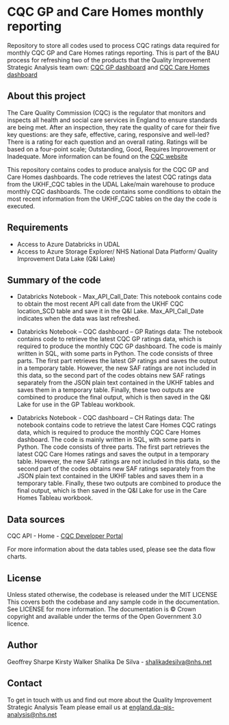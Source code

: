 # CQC GP and Care Homes monthly reporting
Repository to store all codes used to process CQC ratings data required for monthly CQC GP and Care Homes ratings reporting. This is part of the BAU process for refreshing two of the products that the Quality Improvement Strategic Analysis team own: [CQC GP dashboard](https://future.nhs.uk/Quality/view?objectID=33056464) and [CQC Care Homes dashboard](https://future.nhs.uk/Quality/view?objectID=33114832)


## About this project
The Care Quality Commission (CQC) is the regulator that monitors and inspects all health and social care services in England to ensure standards are being met. 
After an inspection, they rate the quality of care for their five key questions: are they safe, effective, caring, responsive and well-led? There is a rating for each question and an overall rating. Ratings will be based on a four-point scale; Outstanding, Good, Requires Improvement or Inadequate. More information can be found on the [CQC website](https://www.cqc.org.uk/about-us/how-we-do-our-job/inspection-reports)

This repository contains codes to produce analysis for the CQC GP and Care Homes dashboards. 
The code retrieves the latest CQC ratings data from the UKHF_CQC tables in the UDAL Lake/main warehouse to produce monthly CQC dashboards. The code contains some conditions to obtain the most recent information from the UKHF_CQC tables on the day the code is executed. 

## Requirements
-  Access to Azure Databricks in UDAL
-  Access to Azure Storage Explorer/ NHS National Data Platform/ Quality Improvement Data Lake (Q&I Lake)

## Summary of the code	
-	Databricks Notebook - Max_API_Call_Date: 
This notebook contains code to obtain the most recent API call date from the UKHF CQC location_SCD table and save it in the Q&I Lake. Max_API_Call_Date indicates when the data was last refreshed. 

-	Databricks Notebook – CQC dashboard – GP Ratings data:
The notebook contains code to retrieve the latest CQC GP ratings data, which is required to produce the monthly CQC GP dashboard. 
The code is mainly written in SQL, with some parts in Python. The code consists of three parts. The first part retrieves the latest GP ratings and saves the output in a temporary table. 
However, the new SAF ratings are not included in this data, so the second part of the codes obtains new SAF ratings separately from the JSON plain text contained in the UKHF tables and saves them in a temporary table. 
Finally, these two outputs are combined to produce the final output, which is then saved in the Q&I Lake for use in the GP Tableau workbook.

-	Databricks Notebook - CQC dashboard – CH Ratings data:
The notebook contains code to retrieve the latest Care Homes CQC ratings data, which is required to produce the monthly CQC Care Homes dashboard. 
The code is mainly written in SQL, with some parts in Python. The code consists of three parts. The first part retrieves the latest CQC Care Homes ratings and saves the output in a temporary table. 
However, the new SAF ratings are not included in this data, so the second part of the codes obtains new SAF ratings separately from the JSON plain text contained in the UKHF tables and saves them in a temporary table. 
Finally, these two outputs are combined to produce the final output, which is then saved in the Q&I Lake for use in the Care Homes Tableau workbook.

## Data sources
CQC API - Home - [CQC Developer Portal](https://api.service.cqc.org.uk)

For more information about the data tables used, please see the data flow charts.

## License
Unless stated otherwise, the codebase is released under the MIT LICENSE This covers both the codebase and any sample code in the documentation.
See LICENSE for more information.
The documentation is © Crown copyright and available under the terms of the Open Government 3.0 licence.

## Author
Geoffrey Sharpe
Kirsty Walker
Shalika De Silva - shalikadesilva@nhs.net

## Contact
To get in touch with us and find out more about the Quality Improvement Strategic Analysis Team please email us at england.da-qis-analysis@nhs.net 

